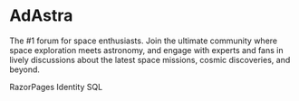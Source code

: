 # AdAstra
 The #1 forum for space enthusiasts. Join the ultimate community where space exploration meets astronomy, and engage with experts and fans in lively discussions about the latest space missions, cosmic discoveries, and beyond.

RazorPages
Identity
SQL
